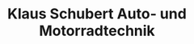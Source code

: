 ---
title: "Klaus Schubert Auto- und Motorradtechnik"
url: /filderstadt/klaus-schubert-auto-und-motorradtechnik/
shop: Motorrad
---